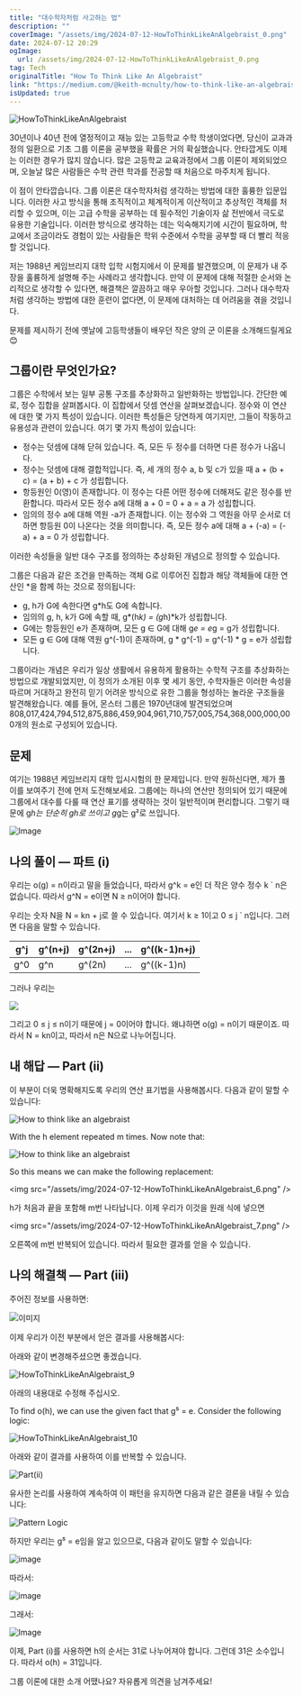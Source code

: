 ```yaml
---
title: "대수학자처럼 사고하는 법"
description: ""
coverImage: "/assets/img/2024-07-12-HowToThinkLikeAnAlgebraist_0.png"
date: 2024-07-12 20:29
ogImage: 
  url: /assets/img/2024-07-12-HowToThinkLikeAnAlgebraist_0.png
tag: Tech
originalTitle: "How To Think Like An Algebraist"
link: "https://medium.com/@keith-mcnulty/how-to-think-like-an-algebraist-fb140abbb129"
isUpdated: true
---
```





![HowToThinkLikeAnAlgebraist](/assets/img/2024-07-12-HowToThinkLikeAnAlgebraist_0.png)

30년이나 40년 전에 열정적이고 재능 있는 고등학교 수학 학생이었다면, 당신이 교과과정의 일환으로 기초 그룹 이론을 공부했을 확률은 거의 확실했습니다. 안타깝게도 이제는 이러한 경우가 많지 않습니다. 많은 고등학교 교육과정에서 그룹 이론이 제외되었으며, 오늘날 많은 사람들은 수학 관련 학과를 전공할 때 처음으로 마주치게 됩니다.

이 점이 안타깝습니다. 그룹 이론은 대수학자처럼 생각하는 방법에 대한 훌륭한 입문입니다. 이러한 사고 방식을 통해 조직적이고 체계적이게 이산적이고 추상적인 객체를 처리할 수 있으며, 이는 고급 수학을 공부하는 데 필수적인 기술이자 삶 전반에서 극도로 유용한 기술입니다. 이러한 방식으로 생각하는 데는 익숙해지기에 시간이 필요하며, 학교에서 조금이라도 경험이 있는 사람들은 학위 수준에서 수학을 공부할 때 더 빨리 적응할 것입니다.

저는 1988년 케임브리지 대학 입학 시험지에서 이 문제를 발견했으며, 이 문제가 내 주장을 훌륭하게 설명해 주는 사례라고 생각합니다. 만약 이 문제에 대해 적절한 순서와 논리적으로 생각할 수 있다면, 해결책은 깔끔하고 매우 우아할 것입니다. 그러나 대수학자처럼 생각하는 방법에 대한 훈련이 없다면, 이 문제에 대처하는 데 어려움을 겪을 것입니다.

<div class="content-ad"></div>

문제를 제시하기 전에 옛날에 고등학생들이 배우던 작은 양의 군 이론을 소개해드릴게요 😊

## 그룹이란 무엇인가요?

그룹은 수학에서 보는 일부 공통 구조를 추상화하고 일반화하는 방법입니다. 간단한 예로, 정수 집합을 살펴봅시다. 이 집합에서 덧셈 연산을 살펴보겠습니다. 정수와 이 연산에 대한 몇 가지 특성이 있습니다. 이러한 특성들은 당연하게 여기지만, 그들이 작동하고 유용성과 관련이 있습니다. 여기 몇 가지 특성이 있습니다:

- 정수는 덧셈에 대해 닫혀 있습니다. 즉, 모든 두 정수를 더하면 다른 정수가 나옵니다.
- 정수는 덧셈에 대해 결합적입니다. 즉, 세 개의 정수 a, b 및 c가 있을 때 a + (b + c) = (a + b) + c 가 성립합니다.
- 항등원인 0(영)이 존재합니다. 이 정수는 다른 어떤 정수에 더해져도 같은 정수를 반환합니다. 따라서 모든 정수 a에 대해 a + 0 = 0 + a = a 가 성립합니다.
- 임의의 정수 a에 대해 역원 -a가 존재합니다. 이는 정수와 그 역원을 아무 순서로 더하면 항등원 0이 나온다는 것을 의미합니다. 즉, 모든 정수 a에 대해 a + (-a) = (-a) + a = 0 가 성립합니다.

<div class="content-ad"></div>

이러한 속성들을 일반 대수 구조를 정의하는 추상화된 개념으로 정의할 수 있습니다.

그룹은 다음과 같은 조건을 만족하는 객체 G로 이루어진 집합과 해당 객체들에 대한 연산인 *을 함께 하는 것으로 정의됩니다:

- g, h가 G에 속한다면 g*h도 G에 속합니다.
- 임의의 g, h, k가 G에 속할 때, g*(h*k) = (g*h)*k가 성립합니다.
- G에는 항등원인 e가 존재하며, 모든 g ∈ G에 대해 g*e = e*g = g가 성립합니다.
- 모든 g ∈ G에 대해 역원 g^(-1)이 존재하며, g * g^(-1) = g^(-1) * g = e가 성립합니다.

그룹이라는 개념은 우리가 일상 생활에서 유용하게 활용하는 수학적 구조를 추상화하는 방법으로 개발되었지만, 이 정의가 소개된 이후 몇 세기 동안, 수학자들은 이러한 속성을 따르며 거대하고 완전히 믿기 어려운 방식으로 유한 그룹을 형성하는 놀라운 구조들을 발견해왔습니다. 예를 들어, 몬스터 그룹은 1970년대에 발견되었으며 808,017,424,794,512,875,886,459,904,961,710,757,005,754,368,000,000,000개의 원소로 구성되어 있습니다.

<div class="content-ad"></div>

## 문제

여기는 1988년 케임브리지 대학 입시시험의 한 문제입니다. 만약 원하신다면, 제가 풀이를 보여주기 전에 먼저 도전해보세요. 그룹에는 하나의 연산만 정의되어 있기 때문에 그룹에서 대수를 다룰 때 연산 표기를 생략하는 것이 일반적이며 편리합니다. 그렇기 때문에 g*h는 단순히 gh로 쓰이고 g*g는 g²로 쓰입니다.

![Image](/assets/img/2024-07-12-HowToThinkLikeAnAlgebraist_1.png)

## 나의 풀이 — 파트 (i)

<div class="content-ad"></div>

우리는 o(g) = n이라고 말을 들었습니다, 따라서 g^k = e인 더 작은 양수 정수 k ` n은 없습니다. 따라서 g^N = e이면 N ≥ n이어야 합니다.

우리는 숫자 N을 N = kn + j로 쓸 수 있습니다. 여기서 k ≥ 1이고 0 ≤ j ` n입니다. 그러면 다음을 말할 수 있습니다.


| g^j      | g^(n+j)     | g^(2n+j)    | ... | g^((k-1)n+j) |
|----------|-------------|--------------|-----|---------------|
| g^0      | g^n         | g^(2n)       | ... | g^((k-1)n)   |


그러나 우리는

<div class="content-ad"></div>


<img src="/assets/img/2024-07-12-HowToThinkLikeAnAlgebraist_3.png" />

그리고 0 ≤ j ≤ n이기 때문에 j = 0이어야 합니다. 왜냐하면 o(g) = n이기 때문이죠. 따라서 N = kn이고, 따라서 n은 N으로 나누어집니다.

## 내 해답 — Part (ii)

이 부분이 더욱 명확해지도록 우리의 연산 표기법을 사용해봅시다. 다음과 같이 말할 수 있습니다:


<div class="content-ad"></div>


![How to think like an algebraist](/assets/img/2024-07-12-HowToThinkLikeAnAlgebraist_4.png)

With the h element repeated m times. Now note that:

![How to think like an algebraist](/assets/img/2024-07-12-HowToThinkLikeAnAlgebraist_5.png)

So this means we can make the following replacement:


<div class="content-ad"></div>

\<img src="/assets/img/2024-07-12-HowToThinkLikeAnAlgebraist_6.png" />

h가 처음과 끝을 포함해 m번 나타납니다. 이제 우리가 이것을 원래 식에 넣으면

\<img src="/assets/img/2024-07-12-HowToThinkLikeAnAlgebraist_7.png" />

오른쪽에 m번 반복되어 있습니다. 따라서 필요한 결과를 얻을 수 있습니다.

<div class="content-ad"></div>

## 나의 해결책 — Part (iii)

주어진 정보를 사용하면:

![이미지](/assets/img/2024-07-12-HowToThinkLikeAnAlgebraist_8.png)

이제 우리가 이전 부분에서 얻은 결과를 사용해봅시다:

<div class="content-ad"></div>

아래와 같이 변경해주셨으면 좋겠습니다.


![HowToThinkLikeAnAlgebraist_9](/assets/img/2024-07-12-HowToThinkLikeAnAlgebraist_9.png)

아래의 내용대로 수정해 주십시오.

To find o(h), we can use the given fact that g⁵ = e. Consider the following logic:

![HowToThinkLikeAnAlgebraist_10](/assets/img/2024-07-12-HowToThinkLikeAnAlgebraist_10.png)


<div class="content-ad"></div>

아래와 같이 결과를 사용하여 이를 반복할 수 있습니다. 


![Part(ii)](/assets/img/2024-07-12-HowToThinkLikeAnAlgebraist_11.png)


유사한 논리를 사용하여 계속하여 이 패턴을 유지하면 다음과 같은 결론을 내릴 수 있습니다: 


![Pattern Logic](/assets/img/2024-07-12-HowToThinkLikeAnAlgebraist_12.png)


<div class="content-ad"></div>

하지만 우리는 g⁵ = e임을 알고 있으므로, 다음과 같이도 말할 수 있습니다:

![image](/assets/img/2024-07-12-HowToThinkLikeAnAlgebraist_13.png)

따라서:

![image](/assets/img/2024-07-12-HowToThinkLikeAnAlgebraist_14.png)

<div class="content-ad"></div>

그래서:

![Image](/assets/img/2024-07-12-HowToThinkLikeAnAlgebraist_15.png)

이제, Part (i)를 사용하면 h의 순서는 31로 나누어져야 합니다. 그런데 31은 소수입니다. 따라서 o(h) = 31입니다.

그룹 이론에 대한 소개 어땠나요? 자유롭게 의견을 남겨주세요!